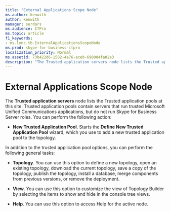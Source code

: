 ```yaml
---
title: "External Applications Scope Node"
ms.author: kenwith
author: kenwith
manager: serdars
ms.audience: ITPro
ms.topic: article
f1_keywords:
- ms.lync.tb.ExternalApplicationsScopeNode
ms.prod: skype-for-business-itpro
localization_priority: Normal
ms.assetid: 73b422d6-1582-4a76-aceb-690004fa02a3
description: "The Trusted application servers node lists the Trusted application pools at this site. Trusted application pools contain servers that run trusted Microsoft Unified Communications applications, but do not run Skype for Business Server roles. You can perform the following action:"
---
```


# External Applications Scope Node
 
The **Trusted application servers** node lists the Trusted application pools at this site. Trusted application pools contain servers that run trusted Microsoft Unified Communications applications, but do not run Skype for Business Server roles. You can perform the following action:
  
- **New Trusted Application Pool**. Starts the **Define New Trusted Application Pool** wizard, which you use to add a new trusted application pool to the topology.
    
In addition to the trusted application pool options, you can perform the following general tasks:
  
- **Topology**. You can use this option to define a new topology, open an existing topology, download the current topology, save a copy of the topology, publish the topology, install a database, merge components from previous versions, or remove the deployment.
    
- **View**. You can use this option to customize the view of Topology Builder by selecting the items to show and hide in the console tree views.
    
- **Help**. You can use this option to access Help for the active node.
    

